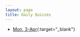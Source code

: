 ```yaml
---
layout: page
title: Daily Quizzes
---
```

<!--
-->

* [Mon, 3-Apr](https://goo.gl/forms/NcA1Ch0wm2auIbJD2){:target="_blank"}
